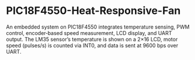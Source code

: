# PIC18F4550-Heat-Responsive-Fan
An embedded system on PIC18F4550 integrates temperature sensing, PWM control, encoder‐based speed measurement, LCD display, and UART output. The LM35 sensor’s temperature is shown on a 2×16 LCD, motor speed (pulses/s) is counted via INT0, and data is sent at 9600 bps over UART.
